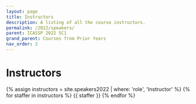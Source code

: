 ```yaml
---
layout: page
title: Instructors
description: A listing of all the course instructors.
permalink: /2022/speakers/
parent: ICASSP 2022 SC1
grand_parent: Courses from Prior Years
nav_order: 2
---
```


# Instructors

{% assign instructors = site.speakers2022 | where: 'role', 'Instructor' %}
{% for staffer in instructors %}
{{ staffer }}
{% endfor %}

